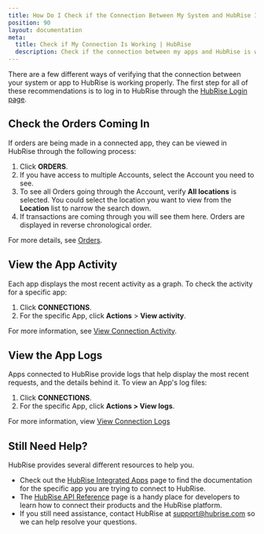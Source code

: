 ```yaml
---
title: How Do I Check if the Connection Between My System and HubRise Is Working?
position: 90
layout: documentation
meta:
  title: Check if My Connection Is Working | HubRise
  description: Check if the connection between my apps and HubRise is working. This can be done by checking orders coming in and app activity on the HubRise back office.
---
```


There are a few different ways of verifying that the connection between your system or app to HubRise is working properly. The first step for all of these recommendations is to log in to HubRise through the [HubRise Login page](https://manager.hubrise.com/login).

## Check the Orders Coming In

If orders are being made in a connected app, they can be viewed in HubRise through the following process:

1. Click **ORDERS**.
1. If you have access to multiple Accounts, select the Account you need to see.
1. To see all Orders going through the Account, verify **All locations** is selected. You could select the location you want to view from the **Location** list to narrow the search down.
1. If transactions are coming through you will see them here. Orders are displayed in reverse chronological order.

For more details, see [Orders](/docs/data/#orders).

## View the App Activity

Each app displays the most recent activity as a graph. To check the activity for a specific app:

1. Click **CONNECTIONS**.
1. For the specific App, click **Actions** > **View activity**.

For more information, see [View Connection Activity](/docs/connections/#view-connection-activity).

## View the App Logs

Apps connected to HubRise provide logs that help display the most recent requests, and the details behind it. To view an App's log files:

1. Click **CONNECTIONS**.
1. For the specific App, click **Actions > View logs**.

For more information, view [View Connection Logs](/docs/connections/#view-connection-logs)

## Still Need Help?

HubRise provides several different resources to help you.

- Check out the [HubRise Integrated Apps](/apps/) page to find the documentation for the specific app you are trying to connect to HubRise.
- The [HubRise API Reference](/developers/api/general-concepts) page is a handy place for developers to learn how to connect their products and the HubRise platform.
- If you still need assistance, contact HubRise at [support@hubrise.com](mailto:support@hubrise.com) so we can help resolve your questions.
